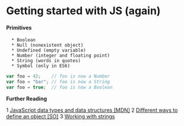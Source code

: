 
Getting started with JS (again)
========================

#### Primitives
	  * Boolean
	  * Null (nonexistent object)
	  * Undefined (empty variable)
	  * Number (integer and floating point)
	  * String (words in quotes)
	  * Symbol (only in ES6)

```javascript
var foo = 42;    // foo is now a Number
var foo = "bar"; // foo is now a String
var foo = true;  // foo is now a Boolean
```

**Further Reading**

1 [JavaScript data types and data structures [MDN]](https://developer.mozilla.org/en-US/docs/Web/JavaScript/Data_structures)
 2 [Different ways to define an object [SO]](http://stackoverflow.com/questions/1143498/difference-between-an-object-and-a-hash)
 3 [Working with strings](http://learnjsdata.com/strings.html)
